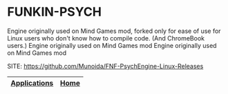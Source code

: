 # FUNKIN-PSYCH

 Engine originally used on Mind Games mod, forked only for ease of use for Linux users who don't know how to compile code. (And ChromeBook users.)
  Engine originally used on Mind Games mod
  Engine originally used on Mind Games mod

 SITE: https://github.com/Munoida/FNF-PsychEngine-Linux-Releases

 | [Applications](https://portable-linux-apps.github.io/apps.html) | [Home](https://portable-linux-apps.github.io)
 | --- | --- |
